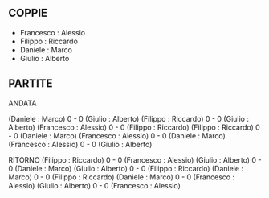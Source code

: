 
## COPPIE

 - Francesco : Alessio
 - Filippo : Riccardo
 - Daniele : Marco
 - Giulio : Alberto
 
 
## PARTITE

ANDATA

(Daniele : Marco) 0 - 0 (Giulio : Alberto)
(Filippo : Riccardo) 0 - 0 (Giulio : Alberto)
(Francesco : Alessio) 0 - 0 (Filippo : Riccardo)
(Filippo : Riccardo) 0 - 0 (Daniele : Marco)
(Francesco : Alessio) 0 - 0 (Daniele : Marco)
(Francesco : Alessio) 0 - 0 (Giulio : Alberto)


RITORNO
(Filippo : Riccardo) 0 - 0 (Francesco : Alessio)
(Giulio : Alberto) 0 - 0 (Daniele : Marco)
(Giulio : Alberto) 0 - 0 (Filippo : Riccardo)
(Daniele : Marco) 0 - 0 (Filippo : Riccardo)
(Daniele : Marco) 0 - 0 (Francesco : Alessio)
(Giulio : Alberto) 0 - 0 (Francesco : Alessio)

